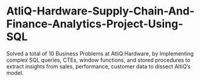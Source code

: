 # AtliQ-Hardware-Supply-Chain-And-Finance-Analytics-Project-Using-SQL
Solved a total of 10 Business Problems at AtliQ Hardware, by Implementing complex SQL queries, CTEs, window functions, and stored procedures to extract insights from sales, performance, customer data to dissect AltiQ’s model.
